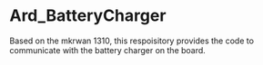 # Ard_BatteryCharger

Based on the mkrwan 1310, this respoisitory provides the code to communicate with the battery charger on the board.
